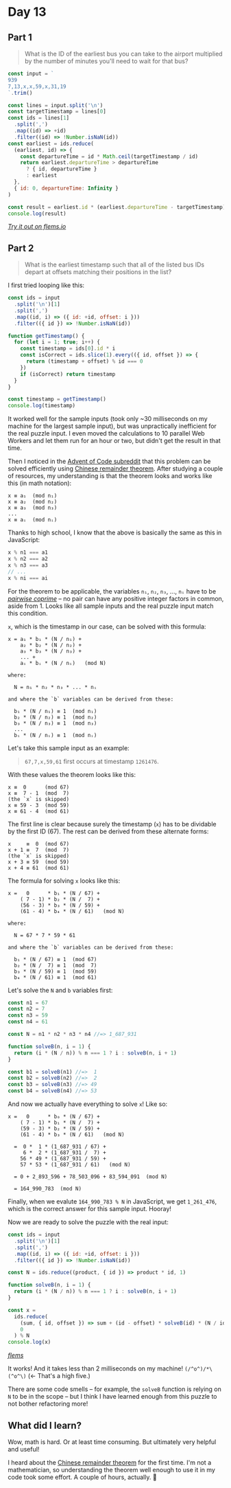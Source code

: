 # Day 13

## Part 1

> What is the ID of the earliest bus you can take to the airport
> multiplied by the number of minutes you'll need to wait for that bus?

```js
const input = `
939
7,13,x,x,59,x,31,19
`.trim()

const lines = input.split('\n')
const targetTimestamp = lines[0]
const ids = lines[1]
  .split(',')
  .map((id) => +id)
  .filter((id) => !Number.isNaN(id))
const earliest = ids.reduce(
  (earliest, id) => {
    const departureTime = id * Math.ceil(targetTimestamp / id)
    return earliest.departureTime > departureTime
      ? { id, departureTime }
      : earliest
  },
  { id: 0, departureTime: Infinity }
)

const result = earliest.id * (earliest.departureTime - targetTimestamp)
console.log(result)
```

[_Try it out on flems.io_](https://flems.io/#0=N4IgtglgJlA2CmIBcBOFA6A7ARgDQgGd4EBjAF3imUIHtYBXMiGgO3QCsCR8AzCBLkgDaoFgEMwiJLQZNWHLvhKsKLMtWUsCZAAQQWAB0Y6AvDoAGAHRbYADLYBMAVgBs2a9ky4AHj7++A-yCAZi9A8NwAFlsUPwdYiMSg32xg5PSIhzSkiNDsjILIvBz07BRrc3QyACcIMAAKAEpra01tHVh9eAJTPUNGdAIDTrJ6gHJLazHmljbdMjFqgHN4MgAVOu6FsANezpZuoVsAXVbWduges33D7GPB4YhRsdxp9DAxA3r66EbTAD4dABqX7oPiwCjVeoAIRodHgYhYMzmOgR1U6W16l3Q1Uo9BI8G+aIx2lweigfxMgOA1h0OhRUHgBkWZHouI2kixUB0ACodABZMRkAAW6AJ-HqC2Wqw5WwkuwA9OSZnTcazqixUYsSWR0IzmdV1fBZTpAfqWWzjZtaXSdAB+HTAclk82Gy0mgC+NrpSC16IgW2sHrJTugvtsLqZFvZm19AEkWHwWE8AJ46D0zM5aXS4gj0CG9YkB7ToaC8nT1ItbPVRt0xzkAWh0UpW6022nlyPO8PQsBoS3qufzZBm3EIxHg5GYWmo2BcSDKIA9xw9QA)

## Part 2

> What is the earliest timestamp such that
> all of the listed bus IDs
> depart at offsets matching their positions in the list?

I first tried looping like this:

```js
const ids = input
  .split('\n')[1]
  .split(',')
  .map((id, i) => ({ id: +id, offset: i }))
  .filter(({ id }) => !Number.isNaN(id))

function getTimestamp() {
  for (let i = 1; true; i++) {
    const timestamp = ids[0].id * i
    const isCorrect = ids.slice(1).every(({ id, offset }) => {
      return (timestamp + offset) % id === 0
    })
    if (isCorrect) return timestamp
  }
}

const timestamp = getTimestamp()
console.log(timestamp)
```

It worked well for the sample inputs
(took only ~30 milliseconds on my machine for the largest sample input),
but was unpractically inefficient for the real puzzle input.
I even moved the calculations to 10 parallel Web Workers
and let them run for an hour or two,
but didn't get the result in that time.

Then I noticed in the
[Advent of Code subreddit](https://old.reddit.com/r/adventofcode/)
that this problem can be solved efficiently using
[Chinese remainder theorem](https://en.wikipedia.org/wiki/Chinese_remainder_theorem).
After studying a couple of resources,
my understanding is that
the theorem looks and works like this (in math notation):

```text
x ≡ a₁  (mod n₁)
x ≡ a₂  (mod n₂)
x ≡ a₃  (mod n₃)
...
x ≡ aᵢ  (mod nᵢ)
```

Thanks to high school,
I know that the above is basically the same as this in JavaScript:

```js
x % n1 === a1
x % n2 === a2
x % n3 === a3
// ...
x % ni === ai
```

For the theorem to be applicable,
the variables `n₁`, `n₂`, `n₃`, ..., `nᵢ`
have to be
[_pairwise coprime_](https://en.wikipedia.org/wiki/Pairwise_coprime) &ndash;
no pair can have any positive integer factors in common,
aside from 1.
Looks like
all sample inputs
and the real puzzle input
match this condition.

`x`, which is the timestamp in our case,
can be solved with this formula:

```text
x = a₁ * b₁ * (N / n₁) +
    a₂ * b₂ * (N / n₂) +
    a₃ * b₃ * (N / n₃) +
    ... +
    aᵢ * bᵢ * (N / nᵢ)   (mod N)

where:

  N = n₁ * n₂ * n₃ * ... * nᵢ

and where the `b` variables can be derived from these:

  b₁ * (N / n₁) ≡ 1  (mod n₁)
  b₂ * (N / n₂) ≡ 1  (mod n₂)
  b₃ * (N / n₃) ≡ 1  (mod n₃)
  ...
  bᵢ * (N / nᵢ) ≡ 1  (mod nᵢ)
```

Let's take this sample input as an example:

> `67,7,x,59,61` first occurs at timestamp `1261476`.

With these values
the theorem looks like this:

```text
x ≡  0      (mod 67)
x ≡  7 - 1  (mod  7)
(the `x` is skipped)
x ≡ 59 - 3  (mod 59)
x ≡ 61 - 4  (mod 61)
```

The first line is clear
because surely the timestamp (`x`)
has to be dividable by the first ID (67).
The rest can be derived from these alternate forms:

```text
x     ≡  0  (mod 67)
x + 1 ≡  7  (mod  7)
(the `x` is skipped)
x + 3 ≡ 59  (mod 59)
x + 4 ≡ 61  (mod 61)
```

The formula for solving `x` looks like this:

```text
x =   0      * b₁ * (N / 67) +
    ( 7 - 1) * b₂ * (N /  7) +
    (56 - 3) * b₃ * (N / 59) +
    (61 - 4) * b₄ * (N / 61)   (mod N)

where:

  N = 67 * 7 * 59 * 61

and where the `b` variables can be derived from these:

  b₁ * (N / 67) ≡ 1  (mod 67)
  b₂ * (N /  7) ≡ 1  (mod  7)
  b₃ * (N / 59) ≡ 1  (mod 59)
  b₄ * (N / 61) ≡ 1  (mod 61)
```

Let's solve the `N` and `b` variables first:

```js
const n1 = 67
const n2 = 7
const n3 = 59
const n4 = 61

const N = n1 * n2 * n3 * n4 //=> 1_687_931

function solveB(n, i = 1) {
  return (i * (N / n)) % n === 1 ? i : solveB(n, i + 1)
}

const b1 = solveB(n1) //=>  1
const b2 = solveB(n2) //=>  2
const b3 = solveB(n3) //=> 49
const b4 = solveB(n4) //=> 53
```

And now we actually have everything to solve `x`!
Like so:

```text
x =   0      * b₀ * (N / 67) +
    ( 7 - 1) * b₁ * (N /  7) +
    (59 - 3) * b₂ * (N / 59) +
    (61 - 4) * b₃ * (N / 61)   (mod N)

  =  0 *  1 * (1_687_931 / 67) +
     6 *  2 * (1_687_931 /  7) +
    56 * 49 * (1_687_931 / 59) +
    57 * 53 * (1_687_931 / 61)   (mod N)

  = 0 + 2_893_596 + 78_503_096 + 83_594_091  (mod N)

  = 164_990_783  (mod N)
```

Finally,
when we evalute `164_990_783 % N` in JavaScript,
we get `1_261_476`,
which is the correct answer for this sample input.
Hooray!

Now we are ready to solve the puzzle with the real input:

```js
const ids = input
  .split('\n')[1]
  .split(',')
  .map((id, i) => ({ id: +id, offset: i }))
  .filter(({ id }) => !Number.isNaN(id))

const N = ids.reduce((product, { id }) => product * id, 1)

function solveB(n, i = 1) {
  return (i * (N / n)) % n === 1 ? i : solveB(n, i + 1)
}

const x =
  ids.reduce(
    (sum, { id, offset }) => sum + (id - offset) * solveB(id) * (N / id),
    0
  ) % N
console.log(x)
```

[_flems_](https://flems.io/#0=N4IgtglgJlA2CmIBcBGADGgNCAzvBAxgC7xTK4D2sArkRBQHYB0AVjiNgGYQLtIDaoBgEMwiJJRp1GrdtgKMSDIuQUMcRAAQQGAB1qaAvJoAGAHQbo0AJgCsANhQWUAdkwAPD188-vfgMxuvsGYACxoAJxe1lEhcX6eKP4JKSHWyfEhgRmpuaEoufEoERYmTEQAThBgABQAlBYWahraUDhG2nq0FpqaTDi6sBBENQDkZhajdfwoALo9fQNDI6OYUwtMYMK6NTXQmNp1RgB8mjXArUiaANT7mhScnHhEVxCaAL51DQy9TNywJAquwu0A+R0MpwAhAA5ahgABG8AqTAgOGhwmheygX0aDGaWmhHWgOCYFVI1AI8F2ugqFCgFKIBxBUDBJ00NLpDM0ACpWgcUN8LJxqHjpD8cFQAG7wABCNQYBzexgFmmACzJRGoFR+ex5Z0JAHpNAwvpoAKTGoyGZWaAD82k0VwlsGlcoVDuumgFFneuPxmncRgWxNJ5MpNQWvRqODhTL590ez1ZEM0MbANzOoIAtAmnvAiEdec7XVjC-rNEboHVMJHNGgFkcLdCmoxnfAmLAKABzGrub4cXD4eDEejqcjWayoUIgd6zd5AA)

It works!
And it takes less than 2 milliseconds on my machine!
`(/^o^)/*\(^o^\)`
(&larr; That's a high five.)

There are some code smells &ndash;
for example,
the `solveB` function is relying on `N` to be in the scope &ndash;
but I think I have learned enough from this puzzle
to not bother refactoring more!

## What did I learn?

Wow, math is hard.
Or at least time consuming.
But ultimately very helpful and useful!

I heard about the
[Chinese remainder theorem](https://en.wikipedia.org/wiki/Chinese_remainder_theorem)
for the first time.
I'm not a mathematician,
so understanding the theorem well enough to use it in my code
took some effort.
A couple of hours, actually. :grimacing:
